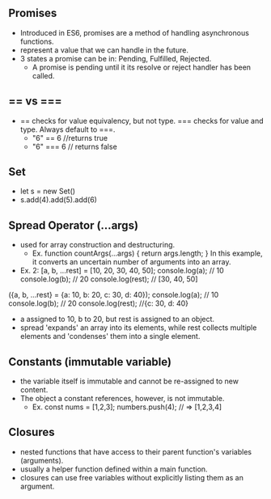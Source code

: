## Promises
- Introduced in ES6, promises are a method of handling asynchronous functions.
- represent a value that we can handle in the future.
- 3 states a promise can be in: Pending, Fulfilled, Rejected.
  - A promise is pending until it its resolve or reject handler has been called.

## == vs ===
- == checks for value equivalency, but not type. === checks for value and type. Always default to ===.
  - "6" == 6 //returns true
  - "6" === 6 // returns false

## Set
- let s = new Set()
- s.add(4).add(5).add(6)

## Spread Operator (...args)
- used for array construction and destructuring.
  - Ex. function countArgs(...args) {
          return args.length;
  }
  In this example, it converts an uncertain number of arguments into an array.
- Ex. 2:
        [a, b, ...rest] = [10, 20, 30, 40, 50];
        console.log(a); // 10
        console.log(b); // 20
        console.log(rest); // [30, 40, 50]

({a, b, ...rest} = {a: 10, b: 20, c: 30, d: 40});
console.log(a); // 10
console.log(b); // 20
console.log(rest); //{c: 30, d: 40}
- a assigned to 10, b to 20, but rest is assigned to an object.
- spread 'expands' an array into its elements, while rest collects multiple elements and 'condenses' them into a single element.

## Constants (immutable variable)
- the variable itself is immutable and cannot be re-assigned to new content.  
- The object a constant references, however, is not immutable.
  - Ex. const nums = [1,2,3];
        numbers.push(4); // => [1,2,3,4]

## Closures
- nested functions that have access to their parent function's variables (arguments).
- usually a helper function defined within a main function.
- closures can use free variables without explicitly listing them as an argument.
